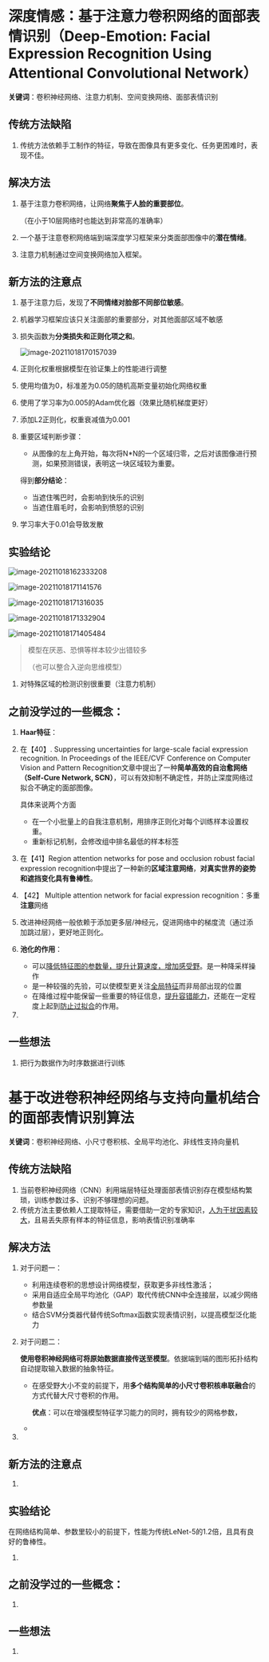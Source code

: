 # 深度情感：基于注意力卷积网络的面部表情识别（Deep-Emotion: Facial Expression Recognition Using Attentional Convolutional Network）

**关键词**：卷积神经网络、注意力机制、空间变换网络、面部表情识别

## 传统方法缺陷

1. 传统方法依赖手工制作的特征，导致在图像具有更多变化、任务更困难时，表现不佳。

## 解决方法

1. 基于注意力卷积网络，让网络**聚焦于人脸的重要部位**。

   （在小于10层网络时也能达到非常高的准确率）

2. 一个基于注意卷积网络端到端深度学习框架来分类面部图像中的**潜在情绪**。

3. 注意力机制通过空间变换网络加入框架。

## 新方法的注意点

1. 基于注意力后，发现了**不同情绪对脸部不同部位敏感**。

2. 机器学习框架应该只关注面部的重要部分，对其他面部区域不敏感

3. 损失函数为**分类损失和正则化项之和**。

   ![image-20211018170157039](第二周组报准备.assets/image-20211018170157039.png)

4. 正则化权重根据模型在验证集上的性能进行调整

5. 使用均值为0，标准差为0.05的随机高斯变量初始化网络权重

6. 使用了学习率为0.005的Adam优化器（效果比随机梯度更好）

7. 添加L2正则化，权重衰减值为0.001

8. 重要区域判断步骤：

   - 从图像的左上角开始，每次将N*N的一个区域归零，之后对该图像进行预测，如果预测错误，表明这一块区域较为重要。

   得到**部分结论**：

   - 当遮住嘴巴时，会影响到快乐的识别
   - 当遮住眉毛时，会影响到愤怒的识别

9. 学习率大于0.01会导致发散

## 实验结论

![image-20211018162333208](第二周组报准备.assets/image-20211018162333208.png)

![image-20211018171141576](第二周组报准备.assets/image-20211018171141576.png)

![image-20211018171316035](第二周组报准备.assets/image-20211018171316035.png)

![image-20211018171332904](第二周组报准备.assets/image-20211018171332904.png)

![image-20211018171405484](第二周组报准备.assets/image-20211018171405484.png)

> 模型在厌恶、恐惧等样本较少出错较多
>
> （也可以整合入逆向思维模型）

1. 对特殊区域的检测识别很重要（注意力机制）

## 之前没学过的一些概念：

1. **Haar特征**：

2. 在【40】. Suppressing uncertainties for large-scale facial expression recognition. In Proceedings
   of the IEEE/CVF Conference on Computer Vision and Pattern Recognition文章中提出了一种**简单高效的自治愈网络（Self-Cure Network, SCN）**，可以有效抑制不确定性，并防止深度网络过拟合不确定的面部图像。

   具体来说两个方面

   - 在一个小批量上的自我注意机制，用排序正则化对每个训练样本设置权重。
   - 重新标记机制，会修改组中排名最低的样本标签

3. 在【41】Region attention networks for pose and occlusion robust facial expression recognition中提出了一种新的**区域注意网络**，**对真实世界的姿势和遮挡变化具有鲁棒性**。

4. 【42】 Multiple attention network for facial expression recognition：多重**注意**网络

5. 改进神经网络一般依赖于添加更多层/神经元，促进网络中的梯度流（通过添加跳过层），更好地正则化。

6. **池化的作用**：

   - 可以<u>降低特征图的参数量，提升计算速度，增加感受野</u>。是一种降采样操作
   - 是一种较强的先验，可以使模型更关注<u>全局特征</u>而非局部出现的位置
   - 在降维过程中能保留一些重要的特征信息，<u>提升容错能力</u>，还能在一定程度上起到<u>防止过拟合</u>的作用。

7. 

## 一些想法

1. 把行为数据作为时序数据进行训练



# 基于改进卷积神经网络与支持向量机结合的面部表情识别算法

**关键词**：卷积神经网络、小尺寸卷积核、全局平均池化、非线性支持向量机

## 传统方法缺陷

1. 当前卷积神经网络（CNN）利用端层特征处理面部表情识别存在模型结构繁琐，训练参数过多、识别不够理想的问题。
2. 传统方法主要依赖人工提取特征，需要借助一定的专家知识，<u>人为干扰因素较大</u>，且易丢失原有样本的特征信息，影响表情识别准确率

## 解决方法

1. 对于问题一：

   - 利用连续卷积的思想设计网络模型，获取更多非线性激活；
   - 采用自适应全局平均池化（GAP）取代传统CNN中全连接层，以减少网络参数量
   - 结合SVM分类器代替传统Softmax函数实现表情识别，以提高模型泛化能力

2. 对于问题二：

   **使用卷积神经网络可将原始数据直接传送至模型**。依据端到端的图形拓扑结构自动提取输入数据的抽象特征。

   - 在感受野大小不变的前提下，用**多个结构简单的小尺寸卷积核串联融合**的方式代替大尺寸卷积的作用。

     **优点**：可以在增强模型特征学习能力的同时，拥有较少的网格参数，

   - 

3. 

## 新方法的注意点

1. 


## 实验结论

在网络结构简单、参数里较小的前提下，性能为传统LeNet-5的1.2倍，且具有良好的鲁棒性。

1. 

## 之前没学过的一些概念：

1. 


## 一些想法

1. 


